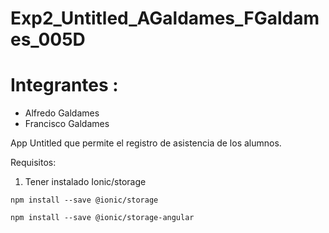 # Exp2_Untitled_AGaldames_FGaldames_005D

# Integrantes : 
  * Alfredo Galdames
  * Francisco Galdames
                 
App Untitled que permite el registro de asistencia de los alumnos.

Requisitos:
1. Tener instalado Ionic/storage 
 
 ```
 npm install --save @ionic/storage
 ```
 ```
 npm install --save @ionic/storage-angular 
 ```
